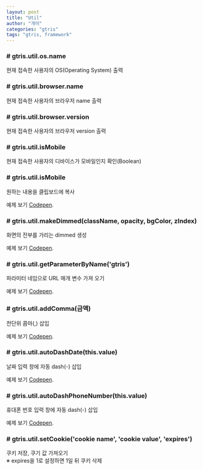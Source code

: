 ```yaml
---
layout: post
title: "Util"
author: "개미"
categories: "gtris"
tags: "gtris, framework"
---
```


### # gtris.util.os.name

현재 접속한 사용자의 OS(Operating System) 출력

<script src="https://gist.github.com/gabia-frontend-dev/c3a32dadebc1924cb8d238eedb1a9d47.js"></script>

### # gtris.util.browser.name

현재 접속한 사용자의 브라우저 name 출력

<script src="https://gist.github.com/gabia-frontend-dev/e33bbfe2644f648e1afc5ff62003e834.js"></script>

### # gtris.util.browser.version

현재 접속한 사용자의 브라우저 version 출력

<script src="https://gist.github.com/gabia-frontend-dev/8d17be95e8446feba7e206d28efa19e9.js"></script>

### # gtris.util.isMobile

현재 접속한 사용자의 디바이스가 모바일인지 확인(Boolean)

<script src="https://gist.github.com/gabia-frontend-dev/12e4ad9b5708dd4212ba2b4346223442.js"></script>

### # gtris.util.isMobile

원하는 내용을 클립보드에 복사

<script src="https://gist.github.com/gabia-frontend-dev/da2cf0a7545248ffe3d1a0ba893f2b70.js"></script>

예제 보기 [Codepen](https://codepen.io/dochoul/pen/LzKqQQ).

### # gtris.util.makeDimmed(className, opacity, bgColor, zIndex)

화면의 전부를 가리는 dimmed 생성

<script src="https://gist.github.com/gabia-frontend-dev/50451f1e10c37537f13ed71d55f8852a.js"></script>

예제 보기 [Codepen](https://codepen.io/dochoul/pen/zEgRPo).

### # gtris.util.getParameterByName('gtris')

파라미터 네임으로 URL 매개 변수 가져 오기

<script src="https://gist.github.com/gabia-frontend-dev/233c305f4706ea237a79d49d4cae4906.js"></script>

예제 보기 [Codepen](https://codepen.io/dochoul/pen/RLXQYY?gtris=sogood).

### # gtris.util.addComma(금액)

천단위 콤마(,) 삽입

<script src="https://gist.github.com/gabia-frontend-dev/678433b8e1596c7ee49b74be8ed47daa.js"></script>

예제 보기 [Codepen](https://codepen.io/dochoul/pen/PJMQVg).

### # gtris.util.autoDashDate(this.value)

날짜 입력 창에 자동 dash(-) 삽입

<script src="https://gist.github.com/gabia-frontend-dev/955076b7dab823005492c63403af5ba1.js"></script>

예제 보기 [Codepen](https://codepen.io/dochoul/pen/XevZLg).

### # gtris.util.autoDashPhoneNumber(this.value)

휴대폰 번호 입력 창에 자동 dash(-) 삽입

<script src="https://gist.github.com/gabia-frontend-dev/fb0303b27b06b723be3ec445c3615284.js"></script>

예제 보기 [Codepen](https://codepen.io/dochoul/pen/oGKEKy).

### # gtris.util.setCookie('cookie name', 'cookie value', 'expires') 

쿠키 저장, 쿠기 값 가져오기  
※ expires을 1로 설정하면 1일 뒤 쿠키 삭제

<script src="https://gist.github.com/gabia-frontend-dev/8aff223b2ac103152f22272d92b0e10a.js"></script>
